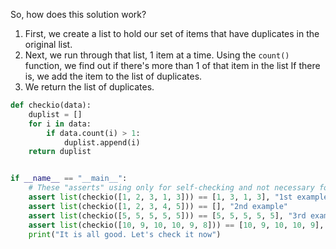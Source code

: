 So, how does this solution work?

1. First, we create a list to hold our set of items that have duplicates in the original list.
2. Next, we run through that list, 1 item at a time. Using the `count()` function, we find out if there's more than 1 of that item in the list If there is, we add the item to the list of duplicates.
3. We return the list of duplicates.

```python
def checkio(data):
    duplist = []
    for i in data:
        if data.count(i) > 1:
            duplist.append(i)
    return duplist


if __name__ == "__main__":
    # These "asserts" using only for self-checking and not necessary for auto-testing
    assert list(checkio([1, 2, 3, 1, 3])) == [1, 3, 1, 3], "1st example"
    assert list(checkio([1, 2, 3, 4, 5])) == [], "2nd example"
    assert list(checkio([5, 5, 5, 5, 5])) == [5, 5, 5, 5, 5], "3rd example"
    assert list(checkio([10, 9, 10, 10, 9, 8])) == [10, 9, 10, 10, 9], "4th example"
    print("It is all good. Let's check it now")
```
